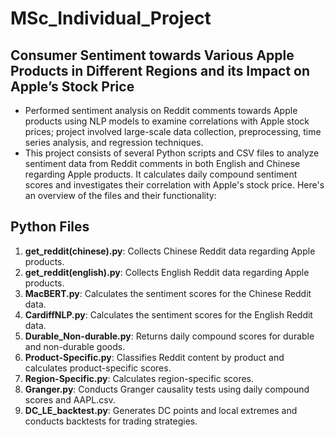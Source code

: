 # MSc_Individual_Project
## Consumer Sentiment towards Various Apple Products in Different Regions and its Impact on Apple’s Stock Price

- Performed sentiment analysis on Reddit comments towards Apple products using NLP models to examine correlations with Apple stock prices; project involved large-scale data collection, preprocessing, time series analysis, and regression techniques.
- This project consists of several Python scripts and CSV files to analyze sentiment data from Reddit comments in both English and Chinese regarding Apple products. It calculates daily compound sentiment scores and investigates their correlation with Apple's stock price. Here's an overview of the files and their functionality:

## Python Files

1. **get_reddit(chinese).py**: Collects Chinese Reddit data regarding Apple products.
2. **get_reddit(english).py**: Collects English Reddit data regarding Apple products.
3. **MacBERT.py**: Calculates the sentiment scores for the Chinese Reddit data.
4. **CardiffNLP.py**: Calculates the sentiment scores for the English Reddit data.
5. **Durable_Non-durable.py**: Returns daily compound scores for durable and non-durable goods.
6. **Product-Specific.py**: Classifies Reddit content by product and calculates product-specific scores.
7. **Region-Specific.py**: Calculates region-specific scores.
8. **Granger.py**: Conducts Granger causality tests using daily compound scores and AAPL.csv.
9. **DC_LE_backtest.py**: Generates DC points and local extremes and conducts backtests for trading strategies.

